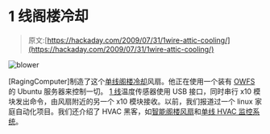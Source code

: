 # 1 线阁楼冷却

> 原文:[https://hackaday.com/2009/07/31/1wire-attic-cooling/](https://hackaday.com/2009/07/31/1wire-attic-cooling/)

![blower](../Images/4b75818b08ac81c898e9660b60fe0bd2.png "blower")

[RagingComputer]制造了这个[单线阁楼冷却](http://www.ragingcomputer.com/archives/101)风扇。他正在使用一个装有 [OWFS](http://owfs.org/) 的 Ubuntu 服务器来控制一切。 [1 线](http://en.wikipedia.org/wiki/OneWire)温度传感器使用 USB 接口，同时串行 x10 模块发出命令，由风扇附近的另一个 x10 模块接收。以前，我们报道过一个 linux 家庭自动化项目。我们还介绍了 HVAC 黑客，如[智能阁楼风扇](http://hackaday.com/?s=attic+fan)和[单线 HVAC 监控系统](http://hackaday.com/2009/07/29/1-wire-hvac-monitoring-system/)。